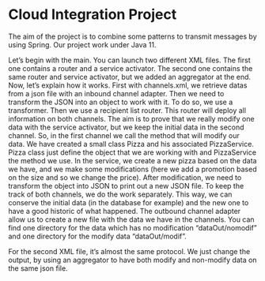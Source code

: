 # Cloud Integration Project

The aim of the project is to combine some patterns to transmit messages by using Spring.
Our project work under Java 11.


Let’s begin with the main. You can launch two different XML files. The first one contains a router and a service activator. The second one contains the same router and service activator, but we added an aggregator at the end.
Now, let’s explain how it works. First with channels.xml, we retrieve datas from a json file with an inbound channel adapter. Then we need to transform the JSON into an object to work with it. To do so, we use a transformer. Then we use a recipient list router. This router will deploy all information on both channels. The aim is to prove that we really modify one data with the service activator, but we keep the initial data in the second channel. So, in the first channel we call the method that will modify our data. We have created a small class Pizza and his associated PizzaService. Pizza class just define the object that we are working with and PizzaService the method we use. In the service, we create a new pizza based on the data we have, and we make some modifications (here we add a promotion based on the size and so we change the price). After modification, we need to transform the object into JSON to print out a new JSON file. To keep the track of both channels, we do the work separately. This way, we can conserve the initial data (in the database for example) and the new one to have a good historic of what happened. The outbound channel adapter allow us to create a new file with the data we have in the channels. You can find one directory for the data which has no modification “dataOut/nomodif” and one directory for the modify data “dataOut/modif”.

For the second XML file, it’s almost the same protocol. We just change the output, by using an aggregator to have both modify and non-modify data on the same json file.

